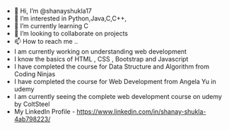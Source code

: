 - 👋 Hi, I’m @shanayshukla17
- 👀 I’m interested in Python,Java,C,C++,
- 🌱 I’m currently learning C
- 💞️ I’m looking to collaborate on projects
- 📫 How to reach me .. 
- I am currently working on understanding web development
- I know the basics of HTML , CSS , Bootstrap and Javascript
- I have completed the course for Data Structure and Algorithm from Coding Ninjas
- I have completed the course for Web Development from Angela Yu in udemy 
- I am currently seeing the complete web development course on udemy by ColtSteel
- My LinkedIn Profile - https://www.linkedin.com/in/shanay-shukla-4ab798223/

<!---
shanayshukla17/shanayshukla17 is a ✨ special ✨ repository because its `README.md` (this file) appears on your GitHub profile.
You can click the Preview link to take a look at your changes.
--->
